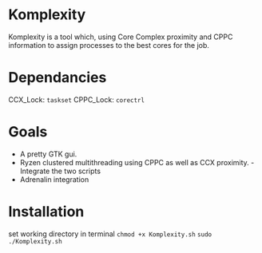 # Komplexity
Komplexity is a tool which, using Core Complex proximity and CPPC information to assign processes to the best cores for the job.

# Dependancies
CCX_Lock: `taskset`
CPPC_Lock: `corectrl`

# Goals
- A pretty GTK gui.
- Ryzen clustered multithreading using CPPC as well as CCX proximity. - Integrate the two scripts
- Adrenalin integration

# Installation
set working directory in terminal
`chmod +x Komplexity.sh`
`sudo ./Komplexity.sh`
